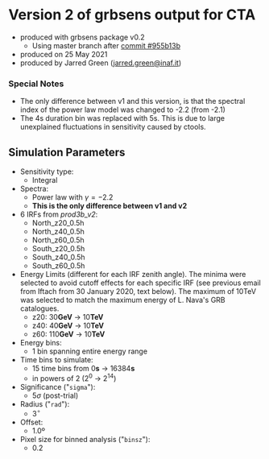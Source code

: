# Version 2 of grbsens output for CTA
- produced with grbsens package v0.2
    - Using master branch after [commit #955b13b](https://github.com/astrojarred/grbsens/commit/955b13bce5cd905972e19ee190cb71d356d7a2c7)
- produced on 25 May 2021
- produced by Jarred Green (jarred.green@inaf.it)

### Special Notes

- The only difference between v1 and this version, is that the spectral index of the power law model was changed to -2.2 (from -2.1)
- The 4s duration bin was replaced with 5s. This is due to large unexplained fluctuations in sensitivity caused by ctools.

## Simulation Parameters
- Sensitivity type:
    - Integral
- Spectra:
    - Power law with $\gamma = -2.2$
    - **This is the only difference between v1 and v2**
- 6 IRFs from *prod3b_v2*:
    - North_z20_0.5h
    - North_z40_0.5h
    - North_z60_0.5h
    - South_z20_0.5h
    - South_z40_0.5h
    - South_z60_0.5h
- Energy Limits (different for each IRF zenith angle). The minima were selected to avoid cutoff effects for each specific IRF (see previous email from Iftach from 30 January 2020, text below). The maximum of 10TeV was selected to match the maximum energy of L. Nava's GRB catalogues.
    - z20:  30**GeV** -> 10**TeV**
    - z40:  40**GeV** -> 10**TeV**
    - z60: 110**GeV** -> 10**TeV**
- Energy bins:
    - 1 bin spanning entire energy range
- Time bins to simulate:
    - 15 time bins from 0**s** -> 16384**s**
    - in powers of 2 ($2^0$ -> $2^{14}$)
- Significance ("`sigma`"):
    - $5\sigma$ (post-trial)
- Radius ("`rad`"):
    - $3^{\circ}$
- Offset:
    - 1.0º
- Pixel size for binned analysis ("`binsz`"):
    - 0.2
